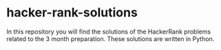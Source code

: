 # hacker-rank-solutions
In this repository you will find the solutions of the HackerRank problems related to the 3 month preparation. These solutions are written in Python.